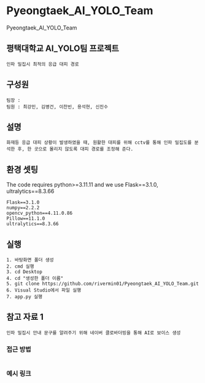 # Pyeongtaek_AI_YOLO_Team
Pyeongtaek_AI_YOLO_Team

## 평택대학교 AI_YOLO팀 프로젝트
```
인파 밀집시 최적의 응급 대피 경로
```
## 구성원
```
팀장 :
팀원 : 최강민, 김병건, 이찬빈, 용석현, 신진수
```
## 설명
```
화재등 응급 대피 상황이 발생하였을 때, 원활한 대피를 위해 cctv를 통해 인파 밀집도를 분석한 후, 한 곳으로 몰리지 않도록 대피 경로를 조정해 준다.
```
## 환경 셋팅
The code requires python>=3.11.11 and we use Flask==3.1.0, ultralytics==8.3.66
```
Flask==3.1.0
numpy==2.2.2
opencv_python==4.11.0.86
Pillow==11.1.0
ultralytics==8.3.66

```
## 실행
```
1. 바탕화면 폴더 생성
2. cmd 실행
3. cd Desktop
4. cd "생성한 폴더 이름"
5. git clone https://github.com/rivermin01/Pyeongtaek_AI_YOLO_Team.git
6. Visual Studio에서 파일 실행
7. app.py 실행
```
## 참고 자료 1
```
인파 밀집시 안내 문구를 알려주기 위해 네이버 클로바더빙을 통해 AI로 보이스 생성
```
### 접근 방법
```
```
### 예시 링크
```
```
